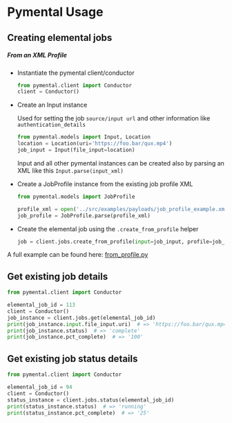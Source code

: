 # Pymental Usage

## Creating elemental jobs

##### From an XML Profile

- Instantiate the pymental client/conductor

    ```python
    from pymental.client import Conductor
    client = Conductor()
    
    ```

- Create an Input instance
    
    Used for setting the job `source/input url` and other information like `authentication_details`
    
    ```python
    from pymental.models import Input, Location
    location = Location(uri='https://foo.bar/qux.mp4')
    job_input = Input(file_input=location)
    ```
    Input and all other pymental instances can be created also by parsing an XML like this `Input.parse(input_xml)`

- Create a JobProfile instance from the existing job profile XML
    ```python
    from pymental.models import JobProfile
    
    profile_xml = open('../src/examples/payloads/job_profile_example.xml', 'rb')
    job_profile = JobProfile.parse(profile_xml)
    ```

- Create the elemental job using the `.create_from_profile` helper
    ```python
    job = client.jobs.create_from_profile(input=job_input, profile=job_profile)
    ```

A full example can be found here: [from_profile.py](../src/examples/from_profile.py)

## Get existing job details

```python
from pymental.client import Conductor

elemental_job_id = 113
client = Conductor()
job_instance = client.jobs.get(elemental_job_id)
print(job_instance.input.file_input.uri)  # => 'https://foo.bar/qux.mp4'
print(job_instance.status)  # => 'complete'
print(job_instance.pct_complete)  # => '100'
```


## Get existing job status details

```python
from pymental.client import Conductor

elemental_job_id = 94
client = Conductor()
status_instance = client.jobs.status(elemental_job_id)
print(status_instance.status)  # => 'running'
print(status_instance.pct_complete)  # => '25'
```
